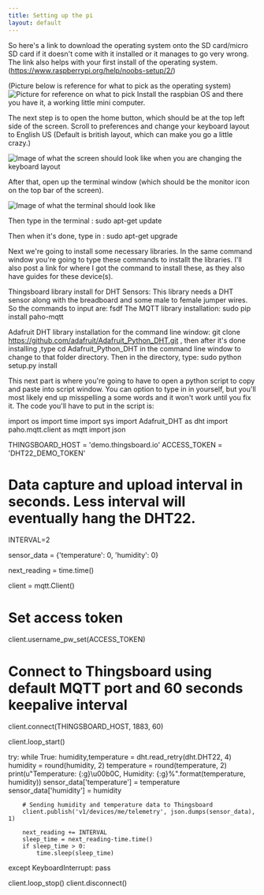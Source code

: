 ```yaml
---
title: Setting up the pi
layout: default
---
```


So here's a link to download the operating system onto the SD card/micro SD card if it doesn't come with it installed or it manages to go very wrong. 
The link also helps with your first install of the operating system.
(https://www.raspberrypi.org/help/noobs-setup/2/)

(Picture below is reference for what to pick as the operating system)
![Picture for reference on what to pick](https://www.raspberrypi.org/wp-content/uploads/2013/06/mainwindow.png)
Install the raspbian OS and there you have it, a working little mini computer.

The next step is to open the home button, which should be at the top left side of the screen. Scroll to preferences and change your keyboard layout to English US (Default is british layout, which can make you go a little crazy.)



![Image of what the screen should look like when you are changing the keyboard layout](http://guides.cyntech.co.uk/wp-content/uploads/sites/8/2015/09/raspi-configgui.png) 

After that, open up the terminal window (which should be the monitor icon on the top bar of the screen). 

![Image of what the terminal should look like](http://osoyoo.com/wp-content/uploads/2016/09/2-1.png)

Then type in the terminal : sudo apt-get update

Then when it's done, type in : sudo apt-get upgrade

Next we're going to install some necessary libraries. In the same command window you're going to type these commands to installt the libraries. I'll also post a link for where I got the command to install these, as they also have guides for these device(s). 

Thingsboard library install for DHT Sensors:
This library needs a DHT sensor along with the breadboard and some male to female jumper wires. So the commands to input are: fsdf
The MQTT library installation: sudo pip install paho-mqtt

Adafruit DHT library installation for the command line window: 
git clone https://github.com/adafruit/Adafruit_Python_DHT.git , then after it's done installing ,type cd Adafruit_Python_DHT in the command line window to change to that folder directory. Then in the directory, type: sudo python setup.py install

This next part is where you're going to have to open a python script to copy and paste into script window. You can option to type in in yourself, but you'll most likely end up misspelling a some words and it won't work until you fix it. The code you'll have to put in the script is: 

import os
import time
import sys
import Adafruit_DHT as dht
import paho.mqtt.client as mqtt
import json

THINGSBOARD_HOST = 'demo.thingsboard.io'
ACCESS_TOKEN = 'DHT22_DEMO_TOKEN'

# Data capture and upload interval in seconds. Less interval will eventually hang the DHT22.
INTERVAL=2

sensor_data = {'temperature': 0, 'humidity': 0}

next_reading = time.time() 

client = mqtt.Client()

# Set access token
client.username_pw_set(ACCESS_TOKEN)

# Connect to Thingsboard using default MQTT port and 60 seconds keepalive interval
client.connect(THINGSBOARD_HOST, 1883, 60)

client.loop_start()

try:
    while True:
        humidity,temperature = dht.read_retry(dht.DHT22, 4)
        humidity = round(humidity, 2)
        temperature = round(temperature, 2)
        print(u"Temperature: {:g}\u00b0C, Humidity: {:g}%".format(temperature, humidity))
        sensor_data['temperature'] = temperature
        sensor_data['humidity'] = humidity

        # Sending humidity and temperature data to Thingsboard
        client.publish('v1/devices/me/telemetry', json.dumps(sensor_data), 1)

        next_reading += INTERVAL
        sleep_time = next_reading-time.time()
        if sleep_time > 0:
            time.sleep(sleep_time)
except KeyboardInterrupt:
    pass

client.loop_stop()
client.disconnect() 

